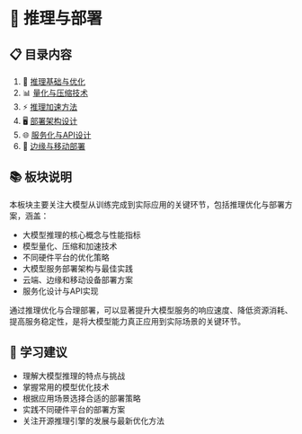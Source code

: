 # 🚀 推理与部署

## 📋 目录内容

1. 🚀 [推理基础与优化](inference_basics.md)
2. 📊 [量化与压缩技术](quantization.md)
3. ⚡ [推理加速方法](acceleration.md)
4. 🖥️ [部署架构设计](deployment_architecture.md)
5. 🌐 [服务化与API设计](service_api.md)
6. 📱 [边缘与移动部署](edge_deployment.md)

## 📚 板块说明

本板块主要关注大模型从训练完成到实际应用的关键环节，包括推理优化与部署方案，涵盖：

- 大模型推理的核心概念与性能指标
- 模型量化、压缩和加速技术
- 不同硬件平台的优化策略
- 大模型服务部署架构与最佳实践
- 云端、边缘和移动设备部署方案
- 服务化设计与API实现

通过推理优化与合理部署，可以显著提升大模型服务的响应速度、降低资源消耗、提高服务稳定性，是将大模型能力真正应用到实际场景的关键环节。

## 🎯 学习建议

- 理解大模型推理的特点与挑战
- 掌握常用的模型优化技术
- 根据应用场景选择合适的部署策略
- 实践不同硬件平台的部署方案
- 关注开源推理引擎的发展与最新优化方法

